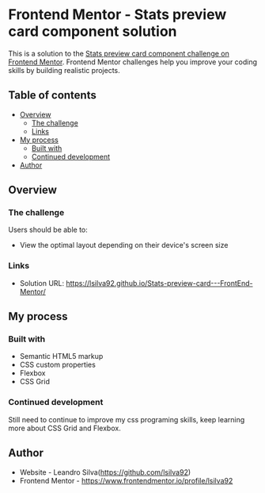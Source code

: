 # Frontend Mentor - Stats preview card component solution

This is a solution to the [Stats preview card component challenge on Frontend Mentor](https://www.frontendmentor.io/challenges/stats-preview-card-component-8JqbgoU62). Frontend Mentor challenges help you improve your coding skills by building realistic projects.

## Table of contents

- [Overview](#overview)
  - [The challenge](#the-challenge)
  - [Links](#links)
- [My process](#my-process)
  - [Built with](#built-with)
  - [Continued development](#continued-development)
- [Author](#author)

## Overview

### The challenge

Users should be able to:

- View the optimal layout depending on their device's screen size

### Links

- Solution URL: https://lsilva92.github.io/Stats-preview-card---FrontEnd-Mentor/

## My process

### Built with

- Semantic HTML5 markup
- CSS custom properties
- Flexbox
- CSS Grid

### Continued development

Still need to continue to improve my css programing skills, keep learning more about CSS Grid and Flexbox.

## Author

- Website - Leandro Silva(https://github.com/lsilva92)
- Frontend Mentor - https://www.frontendmentor.io/profile/lsilva92
